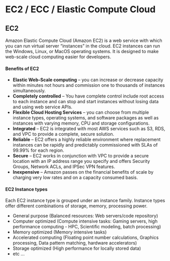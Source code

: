 # EC2 / ECC / Elastic Compute Cloud

## EC2
Amazon Elastic Compute Cloud (Amazon EC2) is a web service with which you can run virtual server “instances” in the cloud. EC2 instances can run the Windows, Linux, or MacOS operating systems. It is designed to make web-scale cloud computing easier for developers.

#### Benefits of EC2
  - **Elastic Web-Scale computing** – you can increase or decrease capacity within minutes not hours and commission one to thousands of instances simultaneously.
  - **Completely controlled** – You have complete control include root access to each instance and can stop and start instances without losing data and using web service APIs.
  - **Flexible Cloud Hosting Services** – you can choose from multiple instance types, operating systems, and software packages as well as instances with varying memory, CPU and storage configurations.
  - **Integrated** – EC2 is integrated with most AWS services such as S3, RDS, and VPC to provide a complete, secure solution.
  - **Reliable** – EC2 offers a highly reliable environment where replacement instances can be rapidly and predictably commissioned with SLAs of 99.99% for each region.
  - **Secure** – EC2 works in conjunction with VPC to provide a secure location with an IP address range you specify and offers Security Groups, Network ACLs, and IPSec VPN features.
  - **Inexpensive** – Amazon passes on the financial benefits of scale by charging very low rates and on a capacity consumed basis.

#### EC2 Instance types
Each EC2 instance type is grouped under an instance family. Instance types offer different combinations of storage, memory, processing power.
  - General purpose (Balanced resources: Web servers/code repository)
  - Computer optimized (Compute intensive tasks: Gaming servers, high performance computing - HPC, Scientific modeling, batch processing)
  - Memory optimized (Memory intensive tasks)
  - Accelerated computing (Floating point number calculations, Graphics processing, Data pattern matching, hardware accelerators)
  - Storage optimized (High performance for locally stored data)
  - etc ...
  
 


